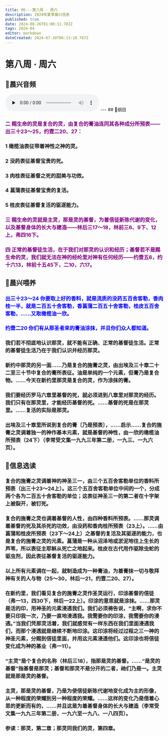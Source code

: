 ```yaml
---
title: 06---第八周 · 周六
description: 2024年夏季晨兴信息
published: true
date: 2024-08-26T01:08:11.783Z
tags: 2024-04
editor: markdown
dateCreated: 2024-07-30T06:13:10.767Z
---
```


# 第八周 · 周六
## 🎵晨兴音频
<audio id="audio" controls="" preload="none">
      <source id="mp3" src="/2024-04/week8/week8day6.mp3">
</audio>
---
## 📖纲目

### <font color=purple>二    赐生命的灵是复合的灵，由复合的膏油连同其各种成分所预表——出三十23～25，约壹二20、27：</font>

### 1    橄榄油表征带着神性之神的灵。

### 2    没药表征基督宝贵的死。

### 3    肉桂表征基督之死的甜美与功效。

### 4    菖蒲表征基督宝贵的复活。

### 5    桂皮表征基督复活的驱逐能力。

### <font color=purple>三    赐生命的灵就是主灵，那是灵的基督，为着信徒新陈代谢的变化，以及基督身体的长大与建造——林后三17～18，林前三6、9下、12上，弗四16下。</font>

### <font color=purple>四    正常的基督徒生活，在于我们对那灵的认识和经历；基督若不是赐生命的灵，我们就无法在神的经纶里对神有任何经历——约壹五6，约十六13，林前十五45下，二10，六17。</font>

## 📖晨兴喂养

### <font color=blue>出三十23～24    你要取上好的香料，就是流质的没药五百舍客勒，香肉桂一半，就是二百五十舍客勒，香菖蒲二百五十舍客勒，桂皮五百舍客勒，……又取橄榄油一欣。</font>

### <font color=blue>约壹二20    你们有从那圣者来的膏油涂抹，并且你们众人都知道。</font>

### 我们若不彻底地认识那灵，就不能有正确、正常的基督徒生活。正常的基督徒生活乃在于我们认识并经历那灵。

### 新约中那灵的另一面……乃是复合的施膏之灵，由出埃及三十章二十二至三十节中复合的膏所表征。油是单纯的一个元素，但膏乃是复合物。……今天在新约里那灵是复合的灵，作为涂抹的膏。

### 我们要经历罗马六章里基督的死，就必须进到八章里对那灵的经历。我们只有在那灵里，才能经历基督的死。……基督的死是在那灵里。……复活的实际是那灵。

### 出埃及三十章里所说到复合的膏〔乃是预表〕，……启示……复合的施膏之灵调着独一的神作基本元素，就是基督的神性，由一欣的橄榄油所预表（24下）（李常受文集一九九三年第二册，一九三、一九六页）。

## 📖信息选读

### 复合的施膏之灵调着神的神圣三一，由三个五百舍客勒单位的香料所预表（出三十23～24上）。这三个五百舍客勒单位中间的一个，分成两个各为二百五十舍客勒的单位；这表征神圣三一的第二者在十字架上被裂开，被钉死。

### 复合的施膏之灵也调着基督的人性，由四种香料所预表。……那灵调着基督的死及其杀死的功效，由没药和香肉桂所预表（23上）。……由菖蒲和桂皮所预表（23下～24上）之基督的复活及其驱逐的能力，也是复合的施膏之灵的元素。菖蒲是一种从沼泽地或淤泥地往上生长的芦苇，所以表征主耶稣从死亡之地起来。桂皮在古代用作驱除虫蛇的驱虫剂，因此表征基督复活的驱逐能力。

### 以上所有元素调在一起，就制造成为一种膏油，为着膏抹一切与敬拜神有关的人与物（25～30，林后一21，约壹二20、27）。

### 在新约里，我们看见复合的施膏之灵作圣灵运行，印涂基督的信徒（弗一13，四30下，林后一22上）。印涂的意思就是涂抹。……那灵是活的印，用神圣的元素浸透我们。我们必须祷告说，“主啊，求你不要只印我一次，乃要一直地浸透我。我需要你的印涂，我需要你的浸透。”当我们凭那灵活着，我们就感觉有一样东西在我们里面浸透我们，而那个浸透就是继续不断地印涂。这印涂将经过过程之三一神的神圣元素，分赐到信徒里面，并用这元素浸透他们。这印涂也将信徒变化成为神的基业（弗一11）。

### “主灵”是个复合的名称（林后三18），指那是灵的基督。……“是灵的基督”指基督是那灵；基督和那灵不是分开的二者，祂们乃是一。主灵就是那是灵的基督。

### 主灵，那是灵的基督，乃是为使信徒新陈代谢地变化成为主的形像，从一种程度的荣耀到另一种程度的荣耀。……这样的变化乃是借着心思的更新而有的，……并且这是为着基督身体的长大与建造（李常受文集一九九三年第二册，一九六至一九八、一八四页）。

### 参读：那灵，第二章；那灵同我们的灵，第四章。
<!-- Google tag (gtag.js) -->
<script async src="https://www.googletagmanager.com/gtag/js?id=G-1P8709Z16T"></script>
<script>
  window.dataLayer = window.dataLayer || [];
  function gtag(){dataLayer.push(arguments);}
  gtag('js', new Date());

  gtag('config', 'G-1P8709Z16T');
</script>
